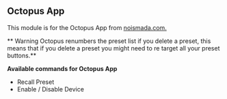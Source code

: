 ## Octopus App

This module is for the Octopus App from [noismada.com.](http://noismada.com)

** Warning Octopus renumbers the preset list if you delete a preset, this means that if you delete a preset you might need to re target all your preset buttons.**

**Available commands for Octopus App**

* Recall Preset
* Enable / Disable Device
